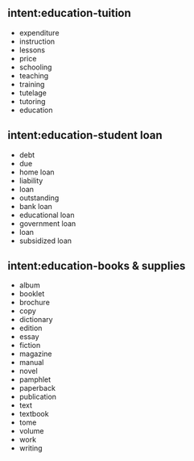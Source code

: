 ## intent:education-tuition
- expenditure
- instruction
- lessons
- price
- schooling
- teaching
- training
- tutelage
- tutoring
- education

## intent:education-student loan
- debt
- due
- home loan
- liability
- loan
- outstanding
- bank loan
- educational loan
- government loan
- loan
- subsidized loan

## intent:education-books & supplies
- album
- booklet
- brochure
- copy
- dictionary
- edition
- essay
- fiction
- magazine
- manual
- novel
- pamphlet
- paperback
- publication
- text
- textbook
- tome
- volume
- work
- writing
